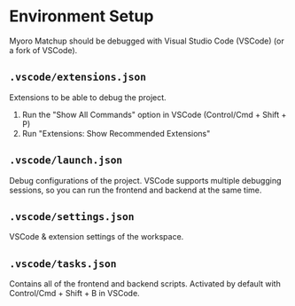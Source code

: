 # Environment Setup

Myoro Matchup should be debugged with Visual Studio Code (VSCode) (or a fork of VSCode).

## `.vscode/extensions.json`

Extensions to be able to debug the project.

1. Run the "Show All Commands" option in VSCode (Control/Cmd + Shift + P)
1. Run "Extensions: Show Recommended Extensions"

## `.vscode/launch.json`

Debug configurations of the project. VSCode supports multiple debugging sessions, so you can run the frontend and backend at the same time.

## `.vscode/settings.json`

VSCode & extension settings of the workspace.

## `.vscode/tasks.json`

Contains all of the frontend and backend scripts. Activated by default with Control/Cmd + Shift + B in VSCode.
